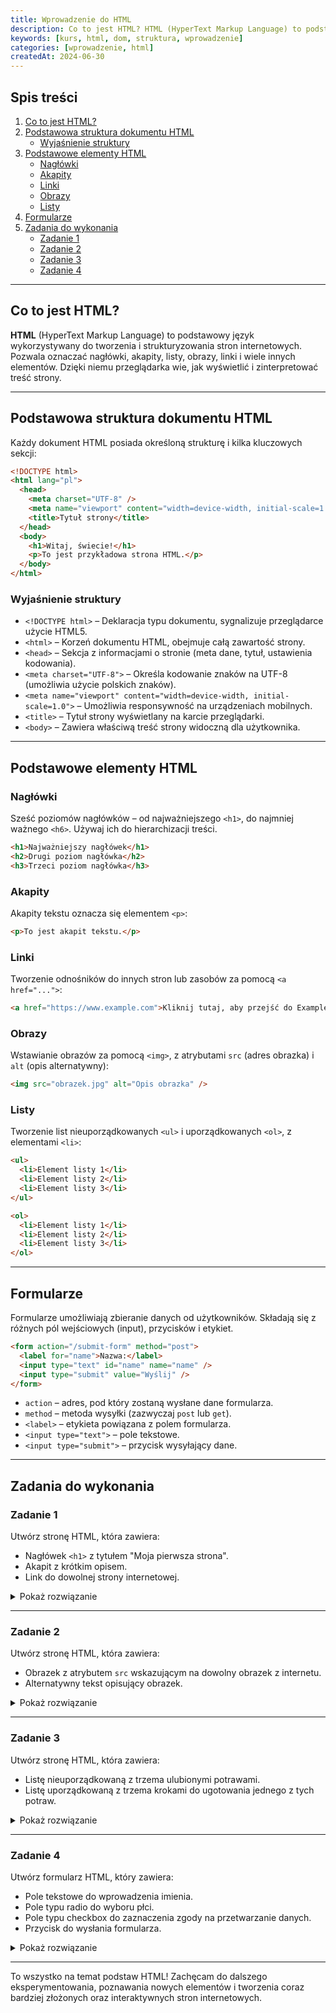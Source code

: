 ```yaml
---
title: Wprowadzenie do HTML
description: Co to jest HTML? HTML (HyperText Markup Language) to podstawowy język wykorzystywany do tworzenia i strukturyzowania stron internetowych. HTML używa elementów, które definiują różne części dokumentu, takie jak nagłówki, akapity, linki, obrazy, i wiele innych.
keywords: [kurs, html, dom, struktura, wprowadzenie]
categories: [wprowadzenie, html]
createdAt: 2024-06-30
---
```


## Spis treści

1. [Co to jest HTML?](#co-to-jest-html)
2. [Podstawowa struktura dokumentu HTML](#podstawowa-struktura-dokumentu-html)
   - [Wyjaśnienie struktury](#wyjasnienie-struktury)
3. [Podstawowe elementy HTML](#podstawowe-elementy-html)
   - [Nagłówki](#naglowki)
   - [Akapity](#akapity)
   - [Linki](#linki)
   - [Obrazy](#obrazy)
   - [Listy](#listy)
4. [Formularze](#formulare)
5. [Zadania do wykonania](#zadania-do-wykonania)
   - [Zadanie 1](#zadanie-1)
   - [Zadanie 2](#zadanie-2)
   - [Zadanie 3](#zadanie-3)
   - [Zadanie 4](#zadanie-4)

---

## Co to jest HTML?

**HTML** (HyperText Markup Language) to podstawowy język wykorzystywany do tworzenia i strukturyzowania stron internetowych. Pozwala oznaczać nagłówki, akapity, listy, obrazy, linki i wiele innych elementów. Dzięki niemu przeglądarka wie, jak wyświetlić i zinterpretować treść strony.

---

## Podstawowa struktura dokumentu HTML

Każdy dokument HTML posiada określoną strukturę i kilka kluczowych sekcji:

```html
<!DOCTYPE html>
<html lang="pl">
  <head>
    <meta charset="UTF-8" />
    <meta name="viewport" content="width=device-width, initial-scale=1.0" />
    <title>Tytuł strony</title>
  </head>
  <body>
    <h1>Witaj, świecie!</h1>
    <p>To jest przykładowa strona HTML.</p>
  </body>
</html>
```

### Wyjaśnienie struktury

- `<!DOCTYPE html>` – Deklaracja typu dokumentu, sygnalizuje przeglądarce użycie HTML5.
- `<html>` – Korzeń dokumentu HTML, obejmuje całą zawartość strony.
- `<head>` – Sekcja z informacjami o stronie (meta dane, tytuł, ustawienia kodowania).
- `<meta charset="UTF-8">` – Określa kodowanie znaków na UTF-8 (umożliwia użycie polskich znaków).
- `<meta name="viewport" content="width=device-width, initial-scale=1.0">` – Umożliwia responsywność na urządzeniach mobilnych.
- `<title>` – Tytuł strony wyświetlany na karcie przeglądarki.
- `<body>` – Zawiera właściwą treść strony widoczną dla użytkownika.

---

## Podstawowe elementy HTML

### Nagłówki

Sześć poziomów nagłówków – od najważniejszego `<h1>`, do najmniej ważnego `<h6>`. Używaj ich do hierarchizacji treści.

```html
<h1>Najważniejszy nagłówek</h1>
<h2>Drugi poziom nagłówka</h2>
<h3>Trzeci poziom nagłówka</h3>
```

### Akapity

Akapity tekstu oznacza się elementem `<p>`:

```html
<p>To jest akapit tekstu.</p>
```

### Linki

Tworzenie odnośników do innych stron lub zasobów za pomocą `<a href="...">`:

```html
<a href="https://www.example.com">Kliknij tutaj, aby przejść do Example</a>
```

### Obrazy

Wstawianie obrazów za pomocą `<img>`, z atrybutami `src` (adres obrazka) i `alt` (opis alternatywny):

```html
<img src="obrazek.jpg" alt="Opis obrazka" />
```

### Listy

Tworzenie list nieuporządkowanych `<ul>` i uporządkowanych `<ol>`, z elementami `<li>`:

```html
<ul>
  <li>Element listy 1</li>
  <li>Element listy 2</li>
  <li>Element listy 3</li>
</ul>

<ol>
  <li>Element listy 1</li>
  <li>Element listy 2</li>
  <li>Element listy 3</li>
</ol>
```

---

## Formularze

Formularze umożliwiają zbieranie danych od użytkowników. Składają się z różnych pól wejściowych (input), przycisków i etykiet.

```html
<form action="/submit-form" method="post">
  <label for="name">Nazwa:</label>
  <input type="text" id="name" name="name" />
  <input type="submit" value="Wyślij" />
</form>
```

- `action` – adres, pod który zostaną wysłane dane formularza.
- `method` – metoda wysyłki (zazwyczaj `post` lub `get`).
- `<label>` – etykieta powiązana z polem formularza.
- `<input type="text">` – pole tekstowe.
- `<input type="submit">` – przycisk wysyłający dane.

---

## Zadania do wykonania

### Zadanie 1

Utwórz stronę HTML, która zawiera:

- Nagłówek `<h1>` z tytułem "Moja pierwsza strona".
- Akapit z krótkim opisem.
- Link do dowolnej strony internetowej.

<details>
  <summary>
    <span>Pokaż rozwiązanie</span>
  </summary>

```html
<!DOCTYPE html>
<html lang="pl">
  <head>
    <meta charset="UTF-8" />
    <meta name="viewport" content="width=device-width, initial-scale=1.0" />
    <title>Moja pierwsza strona</title>
  </head>
  <body>
    <h1>Moja pierwsza strona</h1>
    <p>To jest krótki opis mojej pierwszej strony internetowej.</p>
    <a href="https://www.example.com">Kliknij tutaj, aby przejść do Example</a>
  </body>
</html>
```

</details>

---

### Zadanie 2

Utwórz stronę HTML, która zawiera:

- Obrazek z atrybutem `src` wskazującym na dowolny obrazek z internetu.
- Alternatywny tekst opisujący obrazek.

<details>
  <summary>
    <span>Pokaż rozwiązanie</span>
  </summary>

```html
<!DOCTYPE html>
<html lang="pl">
  <head>
    <meta charset="UTF-8" />
    <meta name="viewport" content="width=device-width, initial-scale=1.0" />
    <title>Strona z obrazkiem</title>
  </head>
  <body>
    <img src="https://via.placeholder.com/150" alt="Przykładowy obrazek" />
  </body>
</html>
```

</details>

---

### Zadanie 3

Utwórz stronę HTML, która zawiera:

- Listę nieuporządkowaną z trzema ulubionymi potrawami.
- Listę uporządkowaną z trzema krokami do ugotowania jednego z tych potraw.

<details>
  <summary>
    <span>Pokaż rozwiązanie</span>
  </summary>

```html
<!DOCTYPE html>
<html lang="pl">
  <head>
    <meta charset="UTF-8" />
    <meta name="viewport" content="width=device-width, initial-scale=1.0" />
    <title>Lista potraw</title>
  </head>
  <body>
    <h1>Moje ulubione potrawy</h1>
    <ul>
      <li>Pizza</li>
      <li>Sushi</li>
      <li>Spaghetti</li>
    </ul>
    <h2>Jak ugotować spaghetti</h2>
    <ol>
      <li>Ugotuj makaron.</li>
      <li>Przygotuj sos pomidorowy.</li>
      <li>Wymieszaj makaron z sosem.</li>
    </ol>
  </body>
</html>
```

</details>

---

### Zadanie 4

Utwórz formularz HTML, który zawiera:

- Pole tekstowe do wprowadzenia imienia.
- Pole typu radio do wyboru płci.
- Pole typu checkbox do zaznaczenia zgody na przetwarzanie danych.
- Przycisk do wysłania formularza.

<details>
  <summary>
    <span>Pokaż rozwiązanie</span>
  </summary>

```html
<!DOCTYPE html>
<html lang="pl">
  <head>
    <meta charset="UTF-8" />
    <meta name="viewport" content="width=device-width, initial-scale=1.0" />
    <title>Formularz</title>
  </head>
  <body>
    <form action="/submit-form" method="post">
      <label for="name">Imię:</label>
      <input type="text" id="name" name="name" /><br /><br />

      <label>Płeć:</label>
      <input type="radio" id="male" name="gender" value="male" />
      <label for="male">Mężczyzna</label>
      <input type="radio" id="female" name="gender" value="female" />
      <label for="female">Kobieta</label><br /><br />

      <input type="checkbox" id="consent" name="consent" />
      <label for="consent">Zgadzam się na przetwarzanie danych osobowych</label
      ><br /><br />

      <input type="submit" value="Wyślij" />
    </form>
  </body>
</html>
```

</details>

---

To wszystko na temat podstaw HTML! Zachęcam do dalszego eksperymentowania, poznawania nowych elementów i tworzenia coraz bardziej złożonych oraz interaktywnych stron internetowych.
